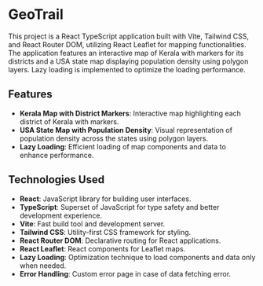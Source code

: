 # GeoTrail

This project is a React TypeScript application built with Vite, Tailwind CSS, and React Router DOM, utilizing React Leaflet for mapping functionalities. The application features an interactive map of Kerala with markers for its districts and a USA state map displaying population density using polygon layers. Lazy loading is implemented to optimize the loading performance.

## Features

- **Kerala Map with District Markers**: Interactive map highlighting each district of Kerala with markers.
- **USA State Map with Population Density**: Visual representation of population density across the states using polygon layers.
- **Lazy Loading**: Efficient loading of map components and data to enhance performance.

## Technologies Used

- **React**: JavaScript library for building user interfaces.
- **TypeScript**: Superset of JavaScript for type safety and better development experience.
- **Vite**: Fast build tool and development server.
- **Tailwind CSS**: Utility-first CSS framework for styling.
- **React Router DOM**: Declarative routing for React applications.
- **React Leaflet**: React components for Leaflet maps.
- **Lazy Loading**: Optimization technique to load components and data only when needed.
- **Error Handling**: Custom error page in case of data fetching error.
